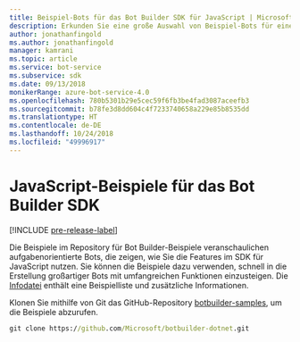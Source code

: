 ```yaml
---
title: Beispiel-Bots für das Bot Builder SDK für JavaScript | Microsoft-Dokumentation
description: Erkunden Sie eine große Auswahl von Beispiel-Bots für einen schnellen Einstieg in die Bot-Entwicklung mit dem Bot Builder SDK für JavaScript.
author: jonathanfingold
ms.author: jonathanfingold
manager: kamrani
ms.topic: article
ms.service: bot-service
ms.subservice: sdk
ms.date: 09/13/2018
monikerRange: azure-bot-service-4.0
ms.openlocfilehash: 780b5301b29e5cec59f6fb3be4fad3087aceefb3
ms.sourcegitcommit: b78fe3d8dd604c4f7233740658a229e85b8535dd
ms.translationtype: HT
ms.contentlocale: de-DE
ms.lasthandoff: 10/24/2018
ms.locfileid: "49996917"
---
```

# <a name="javascript-samples-for-bot-builder-sdk"></a>JavaScript-Beispiele für das Bot Builder SDK
[!INCLUDE [pre-release-label](../includes/pre-release-label.md)]

Die Beispiele im Repository für Bot Builder-Beispiele veranschaulichen aufgabenorientierte Bots, die zeigen, wie Sie die Features im SDK für JavaScript nutzen. Sie können die Beispiele dazu verwenden, schnell in die Erstellung großartiger Bots mit umfangreichen Funktionen einzusteigen. Die [Infodatei](https://github.com/Microsoft/BotBuilder-Samples/blob/master/README.md) enthält eine Beispielliste und zusätzliche Informationen.

Klonen Sie mithilfe von Git das GitHub-Repository [botbuilder-samples](https://github.com/Microsoft/botbuilder-samples), um die Beispiele abzurufen.
```cmd
git clone https://github.com/Microsoft/botbuilder-dotnet.git
```
